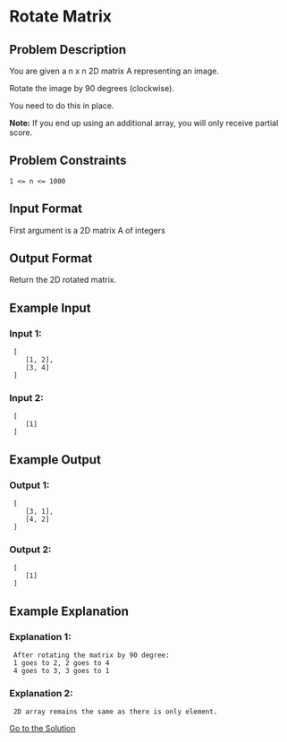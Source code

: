 # Rotate Matrix

## Problem Description

You are given a n x n 2D matrix A representing an image.

Rotate the image by 90 degrees (clockwise).

You need to do this in place.

**Note:** If you end up using an additional array, you will only receive partial score.

## Problem Constraints

```
1 <= n <= 1000
```

## Input Format

First argument is a 2D matrix A of integers

## Output Format

Return the 2D rotated matrix.

## Example Input

### Input 1:

```
 [
    [1, 2],
    [3, 4]
 ]
```

### Input 2:

```
 [
    [1]
 ]
```

## Example Output

### Output 1:

```
 [
    [3, 1],
    [4, 2]
 ]
```

### Output 2:

```
 [
    [1]
 ]
```

## Example Explanation

### Explanation 1:

```
 After rotating the matrix by 90 degree:
 1 goes to 2, 2 goes to 4
 4 goes to 3, 3 goes to 1
```

### Explanation 2:

```
 2D array remains the same as there is only element.
```

[Go to the Solution](../solutions/7_rotate_matrix.py)
